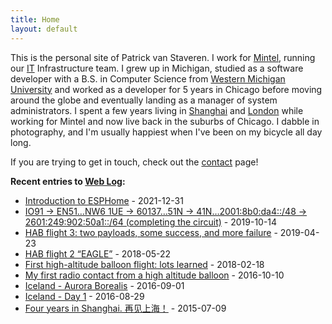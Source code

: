 ```yaml
---
title: Home
layout: default
---
```


This is the personal site of Patrick van Staveren. I work for
[Mintel](http://www.mintel.com/), running our [IT](https://medium.com/mintel-tech-blog)
Infrastructure team.
I grew up in Michigan,
studied as a software developer with a B.S. in Computer Science from
[Western Michigan University](http://wmich.edu/) and worked as a
developer for 5 years in Chicago before moving around the globe
and eventually landing as a manager of system administrators.
I spent a few years living in [Shanghai](http://trick.vanstaveren.us/wp/2015/07/09/four-years-in-shanghai-without-a-doubt-the-coolest-thing-ive-ever-done-%E5%86%8D%E8%A7%81%E4%B8%8A%E6%B5%B7%EF%BC%81/) and [London](#) while working for Mintel and now live back in the suburbs of Chicago.
I dabble in photography, and I'm
usually happiest when I've been on my bicycle all day long.

If you are trying to get in touch, check out the
[contact](/Contact) page!

**Recent entries to [Web Log](http://trick.vanstaveren.us/wp):**
* [Introduction to ESPHome](/wp/2021/12/31/introduction-to-esphome/) - 2021-12-31
* [IO91 -> EN51…NW6 1UE -> 60137…51N -> 41N…2001:8b0:da4::/48 -> 2601:249:902:50a1::/64 (completing the circuit)](https://trick.vanstaveren.us/wp/2019/10/14/completing-the-circuit/) - 2019-10-14
* [HAB flight 3: two payloads, some success, and more failure](https://trick.vanstaveren.us/wp/2019/04/23/hab-flight-3-two-payloads-some-success-and-more-failure/) - 2019-04-23
* [HAB flight 2 “EAGLE”](http://trick.vanstaveren.us/wp/2018/05/22/hab-flight-2-eagle/) - 2018-05-22
* [First high-altitude balloon flight: lots learned](http://trick.vanstaveren.us/wp/2018/02/18/first-high-altitude-balloon-flight-lots-learned/) - 2018-02-18
* [My first radio contact from a high altitude balloon](http://trick.vanstaveren.us/wp/2016/10/10/my-first-radio-contact-from-a-high-altitude-balloon/) - 2016-10-10
* [Iceland - Aurora Borealis](http://trick.vanstaveren.us/wp/2016/09/01/iceland-aurora-borealis/) - 2016-09-01
* [Iceland - Day 1](http://trick.vanstaveren.us/wp/2016/08/29/iceland/) - 2016-08-29
* [Four years in Shanghai. 再见上海！](http://trick.vanstaveren.us/wp/2015/07/09/four-years-in-shanghai-without-a-doubt-the-coolest-thing-ive-ever-done-%E5%86%8D%E8%A7%81%E4%B8%8A%E6%B5%B7%EF%BC%81/) - 2015-07-09

<!--
**Recent entries to [Web Log](http://trick.vanstaveren.us/wp):**

<rss><http://trick.vanstaveren.us/wp/feed/%7Cdate%7Cmax=5%7Ccharset=UTF-8%7Cshort%7Cnotitle%7Cdate_format=Y-m-d></rss>
-->
